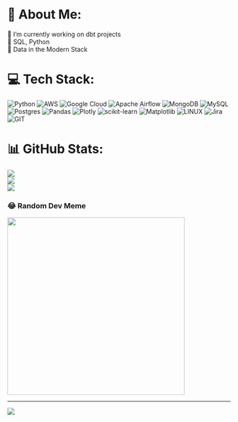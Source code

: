 # 💫 About Me:
🔭 I’m currently working on dbt projects<br>🤝 SQL, Python<br>💬 Data in the Modern Stack<br>


# 💻 Tech Stack:
![Python](https://img.shields.io/badge/python-3670A0?style=flat-square&logo=python&logoColor=ffdd54) ![AWS](https://img.shields.io/badge/AWS-%23FF9900.svg?style=flat-square&logo=amazon-aws&logoColor=white) ![Google Cloud](https://img.shields.io/badge/GoogleCloud-%234285F4.svg?style=flat-square&logo=google-cloud&logoColor=white) ![Apache Airflow](https://img.shields.io/badge/Apache%20Airflow-017CEE?style=flat-square&logo=Apache%20Airflow&logoColor=white) ![MongoDB](https://img.shields.io/badge/MongoDB-%234ea94b.svg?style=flat-square&logo=mongodb&logoColor=white) ![MySQL](https://img.shields.io/badge/mysql-%2300000f.svg?style=flat-square&logo=mysql&logoColor=white) ![Postgres](https://img.shields.io/badge/postgres-%23316192.svg?style=flat-square&logo=postgresql&logoColor=white) ![Pandas](https://img.shields.io/badge/pandas-%23150458.svg?style=flat-square&logo=pandas&logoColor=white) ![Plotly](https://img.shields.io/badge/Plotly-%233F4F75.svg?style=flat-square&logo=plotly&logoColor=white) ![scikit-learn](https://img.shields.io/badge/scikit--learn-%23F7931E.svg?style=flat-square&logo=scikit-learn&logoColor=white) ![Matplotlib](https://img.shields.io/badge/Matplotlib-%23ffffff.svg?style=flat-square&logo=Matplotlib&logoColor=black) ![LINUX](https://img.shields.io/badge/Linux-FCC624?style=flat-square&logo=linux&logoColor=black) ![Jira](https://img.shields.io/badge/jira-%230A0FFF.svg?style=flat-square&logo=jira&logoColor=white) ![GIT](https://img.shields.io/badge/Git-fc6d26?style=flat-square&logo=git&logoColor=white)
# 📊 GitHub Stats:
![](https://github-readme-stats.vercel.app/api?username=thiklock&theme=dark&hide_border=false&include_all_commits=true&count_private=false)<br/>
![](https://github-readme-streak-stats.herokuapp.com/?user=thiklock&theme=dark&hide_border=false)<br/>
![](https://github-readme-stats.vercel.app/api/top-langs/?username=thiklock&theme=dark&hide_border=false&include_all_commits=true&count_private=false&layout=compact)

### 😂 Random Dev Meme
<img src='https://randommeme-five.vercel.app/' style="height: 400px;"/>

---
[![](https://visitcount.itsvg.in/api?id=thiklock&icon=0&color=0)](https://visitcount.itsvg.in)

<!-- Proudly created with GPRM ( https://gprm.itsvg.in ) -->
